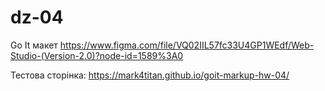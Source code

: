 # dz-04
Go It
макет
https://www.figma.com/file/VQ02IIL57fc33U4GP1WEdf/Web-Studio-(Version-2.0)?node-id=1589%3A0

Тестова сторінка:
https://mark4titan.github.io/goit-markup-hw-04/
